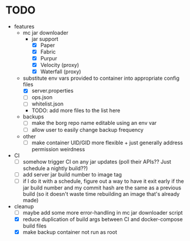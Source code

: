 # TODO

- features
    - mc jar downloader
        - jar support
            - [X] Paper
            - [X] Fabric
            - [X] Purpur
            - [X] Velocity (proxy)
            - [X] Waterfall (proxy)
    - substitute env vars provided to container into appropriate config files
		- [X] server.properties
		- [ ] ops.json
        - [ ] whitelist.json
        - TODO: add more files to the list here
    - backups
		- [ ] make the borg repo name editable using an env var
		- [ ] allow user to easily change backup frequency
	- other
		- [ ] make container UID/GID more flexible + just generally address permission weirdness

- CI
	- [ ] somehow trigger CI on any jar updates (poll their APIs?? Just schedule a nightly build??)
	- [ ] add server jar build number to image tag
	- [ ] if I do it with a schedule, figure out a way to have it exit early if the jar build number and my commit hash are the same as a previous build (so it doesn't waste time rebuilding an image that's already made)

- cleanup
    - [ ] maybe add some more error-handling in mc jar downloader script
	- [X] reduce duplication of build args between CI and docker-compose build files
	- [X] make backup container not run as root
